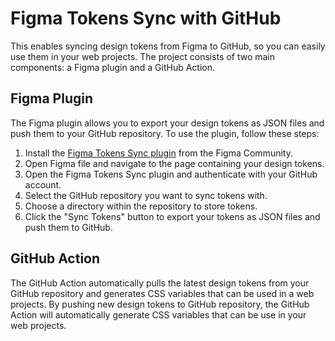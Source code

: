 # Figma Tokens Sync with GitHub

This enables syncing design tokens from Figma to GitHub, so you can easily use them in your web projects. The project consists of two main components: a Figma plugin and a GitHub Action.

## Figma Plugin

The Figma plugin allows you to export your design tokens as JSON files and push them to your GitHub repository. To use the plugin, follow these steps:

1. Install the [Figma Tokens Sync plugin](https://www.figma.com/community/plugin/966843824256207404/Figma-Tokens-Sync) from the Figma Community.
2. Open Figma file and navigate to the page containing your design tokens.
3. Open the Figma Tokens Sync plugin and authenticate with your GitHub account.
4. Select the GitHub repository you want to sync tokens with.
5. Choose a directory within the repository to store tokens.
6. Click the "Sync Tokens" button to export your tokens as JSON files and push them to GitHub.

## GitHub Action

The GitHub Action automatically pulls the latest design tokens from your GitHub repository and generates CSS variables that can be used in a web projects. By pushing new design tokens to GitHub repository, the GitHub Action will automatically generate CSS variables that can be use in your web projects.
